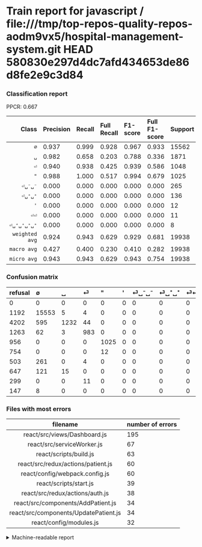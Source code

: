 # Train report for javascript / file:///tmp/top-repos-quality-repos-aodm9vx5/hospital-management-system.git HEAD 580830e297d4dc7afd434653de86d8fe2e9c3d84

### Classification report

PPCR: 0.667

| Class | Precision | Recall | Full Recall | F1-score | Full F1-score | Support | Full Support | PPCR |
|------:|:----------|:-------|:------------|:---------|:---------|:--------|:-------------|:-----|
| `∅` | 0.937| 0.999| 0.928| 0.967| 0.933| 15562| 16754| 0.929 |
| `␣` | 0.982| 0.658| 0.203| 0.788| 0.336| 1871| 6073| 0.308 |
| `⏎` | 0.940| 0.938| 0.425| 0.939| 0.586| 1048| 2311| 0.453 |
| `"` | 0.988| 1.000| 0.517| 0.994| 0.679| 1025| 1981| 0.517 |
| `⏎␣⁻␣⁻` | 0.000| 0.000| 0.000| 0.000| 0.000| 265| 768| 0.345 |
| `⏎␣⁺␣⁺` | 0.000| 0.000| 0.000| 0.000| 0.000| 136| 783| 0.174 |
| `'` | 0.000| 0.000| 0.000| 0.000| 0.000| 12| 766| 0.016 |
| `⏎⏎` | 0.000| 0.000| 0.000| 0.000| 0.000| 11| 310| 0.035 |
| `⏎␣⁺␣⁺␣⁺␣⁺` | 0.000| 0.000| 0.000| 0.000| 0.000| 8| 155| 0.052 |
| `weighted avg` | 0.924| 0.943| 0.629| 0.929| 0.681| 19938| 29901| 0.667 |
| `macro avg` | 0.427| 0.400| 0.230| 0.410| 0.282| 19938| 29901| 0.667 |
| `micro avg` | 0.943| 0.943| 0.629| 0.943| 0.754| 19938| 29901| 0.667 |

### Confusion matrix

|refusal|  ∅| ␣| ⏎| "| '| ⏎␣⁻␣⁻| ⏎␣⁺␣⁺| ⏎⏎| ⏎␣⁺␣⁺␣⁺␣⁺| 
|:---|:---|:---|:---|:---|:---|:---|:---|:---|:---|
|0 |0 |0 |0 |0 |0 |0 |0 |0 |0 |
|1192 |15553 |5 |4 |0 |0 |0 |0 |0 |0 |
|4202 |595 |1232 |44 |0 |0 |0 |0 |0 |0 |
|1263 |62 |3 |983 |0 |0 |0 |0 |0 |0 |
|956 |0 |0 |0 |1025 |0 |0 |0 |0 |0 |
|754 |0 |0 |0 |12 |0 |0 |0 |0 |0 |
|503 |261 |0 |4 |0 |0 |0 |0 |0 |0 |
|647 |121 |15 |0 |0 |0 |0 |0 |0 |0 |
|299 |0 |0 |11 |0 |0 |0 |0 |0 |0 |
|147 |8 |0 |0 |0 |0 |0 |0 |0 |0 |

### Files with most errors

| filename | number of errors|
|:----:|:-----|
| react/src/views/Dashboard.js | 195 |
| react/src/serviceWorker.js | 67 |
| react/scripts/build.js | 63 |
| react/src/redux/actions/patient.js | 60 |
| react/config/webpack.config.js | 60 |
| react/scripts/start.js | 39 |
| react/src/redux/actions/auth.js | 38 |
| react/src/components/AddPatient.js | 34 |
| react/src/components/UpdatePatient.js | 34 |
| react/config/modules.js | 32 |

<details>
    <summary>Machine-readable report</summary>
```json
{
  "cl_report": {"\"": {"f1-score": 0.9941804073714839, "precision": 0.9884281581485053, "recall": 1.0, "support": 1025}, "\u0027": {"f1-score": 0.0, "precision": 0.0, "recall": 0.0, "support": 12}, "macro avg": {"f1-score": 0.4098274850981954, "precision": 0.4274221922508994, "recall": 0.39954113034090066, "support": 19938}, "micro avg": {"f1-score": 0.9425719731166616, "precision": 0.9425719731166616, "recall": 0.9425719731166616, "support": 19938}, "weighted avg": {"f1-score": 0.9293203267175866, "precision": 0.9236231415552157, "recall": 0.9425719731166616, "support": 19938}, "\u2205": {"f1-score": 0.9671662210061563, "precision": 0.9369277108433735, "recall": 0.9994216681660455, "support": 15562}, "\u23ce": {"f1-score": 0.9388729703915949, "precision": 0.9397705544933078, "recall": 0.9379770992366412, "support": 1048}, "\u23ce\u23ce": {"f1-score": 0.0, "precision": 0.0, "recall": 0.0, "support": 11}, "\u23ce\u2423\u207a\u2423\u207a": {"f1-score": 0.0, "precision": 0.0, "recall": 0.0, "support": 136}, "\u23ce\u2423\u207a\u2423\u207a\u2423\u207a\u2423\u207a": {"f1-score": 0.0, "precision": 0.0, "recall": 0.0, "support": 8}, "\u23ce\u2423\u207b\u2423\u207b": {"f1-score": 0.0, "precision": 0.0, "recall": 0.0, "support": 265}, "\u2423": {"f1-score": 0.7882277671145234, "precision": 0.9816733067729083, "recall": 0.6584714056654195, "support": 1871}},
  "cl_report_full": {"\"": {"f1-score": 0.6792577866136514, "precision": 0.9884281581485053, "recall": 0.5174154467440687, "support": 1981}, "\u0027": {"f1-score": 0.0, "precision": 0.0, "recall": 0.0, "support": 766}, "macro avg": {"f1-score": 0.2815273396889779, "precision": 0.4274221922508994, "recall": 0.23043924466300453, "support": 29901}, "micro avg": {"f1-score": 0.754148357711832, "precision": 0.9425719731166616, "recall": 0.628507407779004, "support": 29901}, "weighted avg": {"f1-score": 0.6811093823536684, "precision": 0.862475328324403, "recall": 0.628507407779004, "support": 29901}, "\u2205": {"f1-score": 0.9326017868921269, "precision": 0.9369277108433735, "recall": 0.9283156261191358, "support": 16754}, "\u23ce": {"f1-score": 0.5856419422103069, "precision": 0.9397705544933078, "recall": 0.425356988316746, "support": 2311}, "\u23ce\u23ce": {"f1-score": 0.0, "precision": 0.0, "recall": 0.0, "support": 310}, "\u23ce\u2423\u207a\u2423\u207a": {"f1-score": 0.0, "precision": 0.0, "recall": 0.0, "support": 783}, "\u23ce\u2423\u207a\u2423\u207a\u2423\u207a\u2423\u207a": {"f1-score": 0.0, "precision": 0.0, "recall": 0.0, "support": 155}, "\u23ce\u2423\u207b\u2423\u207b": {"f1-score": 0.0, "precision": 0.0, "recall": 0.0, "support": 768}, "\u2423": {"f1-score": 0.3362445414847161, "precision": 0.9816733067729083, "recall": 0.2028651407870904, "support": 6073}},
  "ppcr": 0.6668004414568075
}
```
</details>
